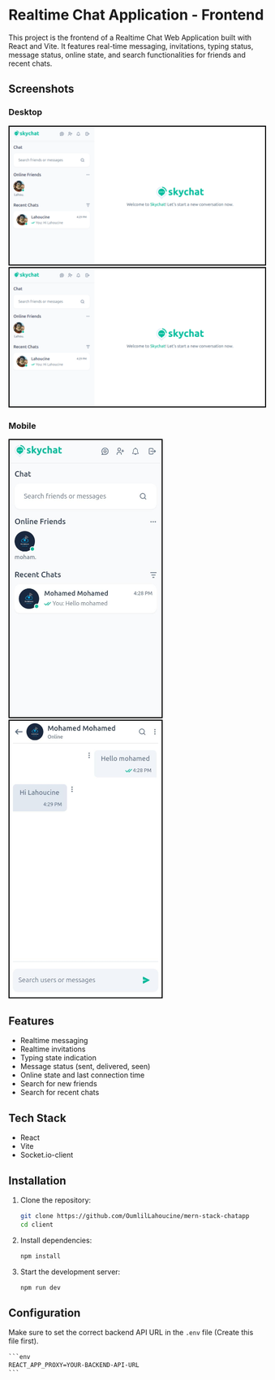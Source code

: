 # Realtime Chat Application - Frontend

This project is the frontend of a Realtime Chat Web Application built with React and Vite. It features real-time messaging, invitations, typing status, message status, online state, and search functionalities for friends and recent chats.

## Screenshots

### Desktop

<img src="../screenshots/screen1-desktop.png" alt="Screen 1 - desktop" style='border:2px solid black'/>
<img src="../screenshots/screen1-desktop.png" alt="Screen 1 - desktop" style='border:2px solid black'/>

### Mobile

<div style='dispay:flex;gap:50'>
<img src="../screenshots/screen1-mobile.jpeg" alt="Screen 1 - mobile" width="300" style='border:2px solid black'/>
<img src="../screenshots/screen2-mobile.jpeg" alt="Screen 2 - mobile" width="300" style='border:2px solid black'/>
</div>

## Features

- Realtime messaging
- Realtime invitations
- Typing state indication
- Message status (sent, delivered, seen)
- Online state and last connection time
- Search for new friends
- Search for recent chats

## Tech Stack

- React
- Vite
- Socket.io-client

## Installation

1. Clone the repository:

   ```sh
   git clone https://github.com/OumlilLahoucine/mern-stack-chatapp
   cd client
   ```

2. Install dependencies:

   ```sh
   npm install
   ```

3. Start the development server:
   ```sh
   npm run dev
   ```

## Configuration

Make sure to set the correct backend API URL in the `.env` file (Create this file first).

    ```env
    REACT_APP_PROXY=YOUR-BACKEND-API-URL
    ```
